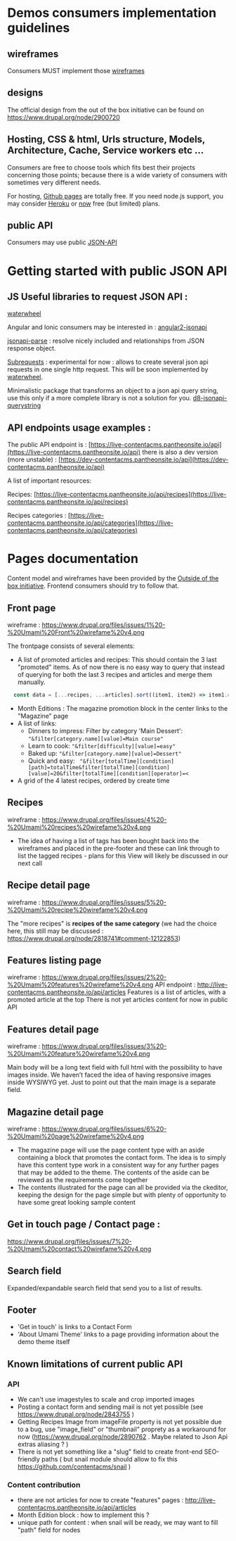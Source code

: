 
# Demos consumers implementation guidelines

## wireframes

Consumers MUST implement those [wireframes](https://www.drupal.org/node/2818741#comment-12114776)

## designs

The official design from the out of the box initiative can be found on https://www.drupal.org/node/2900720

## Hosting, CSS & html, Urls structure, Models, Architecture, Cache, Service workers etc ...

Consumers are free to choose tools which fits best their projects concerning those points; because there is a wide variety of consumers with sometimes very different needs.

For hosting, [Github pages](https://pages.github.com/) are totally free. If you need node.js support, you may consider [Heroku](https://dashboard.heroku.com/login) or [now](https://zeit.co/now) free (but limited) plans. 

## public API

Consumers may use public [JSON-API](https://dev-contentacms.pantheonsite.io/api/)

# Getting started with public JSON API

## JS Useful libraries to request JSON API : 

[waterwheel](https://github.com/acquia/waterwheel.js#json-api)

Angular and Ionic consumers may be interested in :
[angular2-jsonapi](https://github.com/ghidoz/angular2-jsonapi)

[jsonapi-parse](https://www.npmjs.com/package/jsonapi-parse) : resolve nicely included and relationships from JSON response object.

[Subrequests](https://www.npmjs.com/package/d8-subrequests) : experimental for now : allows to create several json api requests in one single http request. This will be soon implemented by [waterwheel](https://github.com/acquia/waterwheel.js).

Minimalistic package that transforms an object to a json api query string, use this only if a more complete library is not a solution for you.
[d8-jsonapi-querystring](https://www.npmjs.com/package/d8-jsonapi-querystring)


## API endpoints usage examples :

The public API endpoint is : [https://live-contentacms.pantheonsite.io/api](https://live-contentacms.pantheonsite.io/api)
there is also a dev version (more unstable) : [https://dev-contentacms.pantheonsite.io/api](https://dev-contentacms.pantheonsite.io/api)

A list of important resources:

Recipes: [https://live-contentacms.pantheonsite.io/api/recipes](https://live-contentacms.pantheonsite.io/api/recipes)

Recipes categories : [https://live-contentacms.pantheonsite.io/api/categories](https://live-contentacms.pantheonsite.io/api/categories)

# Pages documentation

Content model and wireframes have been provided by the [Outside of the box initiative](https://www.drupal.org/node/2818741).
Frontend consumers should try to follow that. 

## Front page
wireframe : https://www.drupal.org/files/issues/1%20-%20Umami%20Front%20wirefame%20v4.png

The frontpage consists of several elements:

* A list of promoted articles and recipes: This should contain the 3 last "promoted" items. As of now
  there is no easy way to query that instead of querying for both the last 3 recipes and articles and merge them manually.
```javascript
  const data = [...recipes, ...articles].sort((item1, item2) => item1.createdAt > item2.createdAt).slice(0, 3)
```
* Month Editions : The magazine promotion block in the center links to the "Magazine" page
* A list of links:
  * Dinners to impress: Filter by category 'Main Dessert': ```"&filter[category.name][value]=Main course"```
  * Learn to cook: ```"&filter[difficulty][value]=easy"```
  * Baked up:  ```"&filter[category.name][value]=Dessert"```
  * Quick and easy: ``` "&filter[totalTime][condition][path]=totalTime&filter[totalTime][condition][value]=20&filter[totalTime][condition][operator]=<```
* A grid of the 4 latest recipes, ordered by create time

## Recipes 
wireframe : https://www.drupal.org/files/issues/4%20-%20Umami%20recipes%20wirefame%20v4.png

- The idea of having a list of tags has been bought back into the wireframes and placed in the pre-footer and these can link through to list the tagged recipes - plans for this View will likely be discussed in our next call

## Recipe detail page
wireframe : https://www.drupal.org/files/issues/5%20-%20Umami%20recipe%20wirefame%20v4.png

The "more recipes" is **recipes of the same category**  (we had the choice here, this still may be discussed : https://www.drupal.org/node/2818741#comment-12122853)

## Features listing page
wireframe : https://www.drupal.org/files/issues/2%20-%20Umami%20features%20wirefame%20v4.png
API endpoint : http://live-contentacms.pantheonsite.io/api/articles
Features is a list of articles, with a promoted article at the top
There is not yet articles content for now in public API

## Features detail page

wireframe : https://www.drupal.org/files/issues/3%20-%20Umami%20feature%20wirefame%20v4.png

Main body will be a long text field with full html with the possibility to have images inside. We haven’t faced the idea of having responsive images inside WYSIWYG yet. Just to point out that the main image is a separate field.


## Magazine detail page
wireframe : https://www.drupal.org/files/issues/6%20-%20Umami%20page%20wirefame%20v4.png

- The magazine page will use the page content type with an aside containing a block that promotes the contact form. The idea is to simply have this content type work in a consistent way for any further pages that may be added to the theme. The contents of the aside can be reviewed as the requirements come together
- The contents illustrated for the page can all be provided via the ckeditor, keeping the design for the page simple but with plenty of opportunity to have some great looking sample content

## Get in touch page / Contact page :

https://www.drupal.org/files/issues/7%20-%20Umami%20contact%20wirefame%20v4.png

## Search field

Expanded/expandable search field that send you to a list of results.

## Footer

- 'Get in touch' is links to a Contact Form
- 'About Umami Theme' links to a page providing information about the demo theme itself


## Known limitations of current public API

### API

- We can't use imagestyles to scale and crop imported images
- Posting a contact form and sending mail is not yet possible (see https://www.drupal.org/node/2843755 )
- Getting Recipes Image from imageFile property is not yet possible due to a bug, use "image_field" or "thumbnail" proprety as a workaround for now (https://www.drupal.org/node/2890762 . Maybe related to Json Api extras aliasing ? )
- There is not yet something like a "slug" field to create front-end SEO-friendly paths ( but snail module should allow to fix this https://github.com/contentacms/snail )

### Content contribution

- there are not articles for now to create "features" pages : http://live-contentacms.pantheonsite.io/api/articles
- Month Edition block : how to implement this ?
- unique path for content : when snail will be ready, we may want to fill "path" field for nodes

